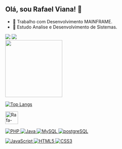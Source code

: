 ## Olá, sou Rafael Viana! 👋

- 🔭 Trabalho com Desenvolvimento MAINFRAME.
- 🌱 Estudo Analise e Desenvolvimento de Sistemas.

<div>
  <a href="https://www.instagram.com/raffael.viana91/" target="_blank"> <img src="https://img.shields.io/badge/Instagram-E4405F?style=for-the-badge&logo=instagram&logoColor=white" target="blank_"></a>
  <a href="https://www.linkedin.com/in/rafael-viana-361731218/" target="_blank"> <img src="https://img.shields.io/badge/LinkedIn-0077B5?style=for-the-badge&logo=linkedin&logoColor=white" target="blank_"></a>
</div>
<div>
  <a href="https://github.com/raffaelcv">
  <img height="180em" src="https://github-readme-stats.vercel.app/api?username=raffaelcv&show_icons=true&theme=highcontrast&include_all_commits=true&count_private=true">
    
  ![Top Langs](https://github-readme-stats.vercel.app/api/top-langs/?username=raffaelcv&theme=highcontrast)
  
</div>
</div>
<img align="center" alt="Rafa-COBOL" height="40" width="40" src="https://user-images.githubusercontent.com/84590776/179285906-d230a2fc-9290-40a3-b864-5a802fbf8be5.svg"/>


![PHP](https://img.shields.io/badge/PHP-777BB4?style=for-the-badge&logo=php&logoColor=white)
![Java](https://img.shields.io/badge/java-%23ED8B00.svg?style=for-the-badge&logo=java&logoColor=white)
![MySQL](https://img.shields.io/badge/mysql-%2300f.svg?style=for-the-badge&logo=mysql&logoColor=white)
![postgreSQL](https://img.shields.io/badge/PostgreSQL-316192?style=for-the-badge&logo=postgresql&logoColor=white)


![JavaScript](https://img.shields.io/badge/JavaScript-323330?style=for-the-badge&logo=javascript&logoColor=F7DF1E)
![HTML5](https://img.shields.io/badge/HTML5-E34F26?style=for-the-badge&logo=html5&logoColor=white)
![CSS3](https://img.shields.io/badge/CSS3-1572B6?style=for-the-badge&logo=css3&logoColor=white) 



              

